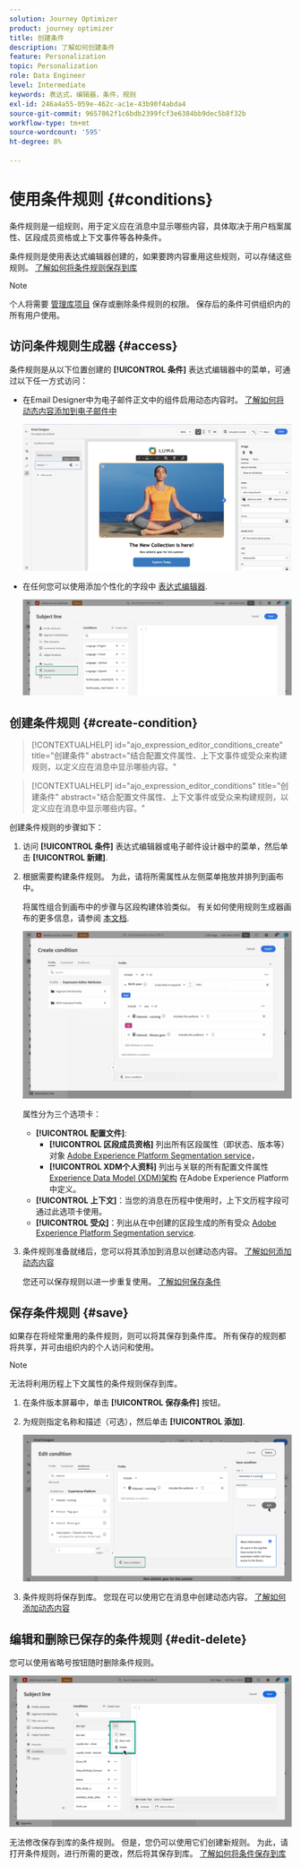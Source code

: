 ```yaml
---
solution: Journey Optimizer
product: journey optimizer
title: 创建条件
description: 了解如何创建条件
feature: Personalization
topic: Personalization
role: Data Engineer
level: Intermediate
keywords: 表达式，编辑器，条件，规则
exl-id: 246a4a55-059e-462c-ac1e-43b90f4abda4
source-git-commit: 9657862f1c6bdb2399fcf3e6384bb9dec5b8f32b
workflow-type: tm+mt
source-wordcount: '595'
ht-degree: 8%

---
```


# 使用条件规则 {#conditions}

条件规则是一组规则，用于定义应在消息中显示哪些内容，具体取决于用户档案属性、区段成员资格或上下文事件等各种条件。

条件规则是使用表达式编辑器创建的，如果要跨内容重用这些规则，可以存储这些规则。 [了解如何将条件规则保存到库](#save)

>[!NOTE]
>
>个人将需要 [管理库项目](../administration/ootb-product-profiles.md) 保存或删除条件规则的权限。 保存后的条件可供组织内的所有用户使用。

## 访问条件规则生成器 {#access}

条件规则是从以下位置创建的 **[!UICONTROL 条件]** 表达式编辑器中的菜单，可通过以下任一方式访问：

* 在Email Designer中为电子邮件正文中的组件启用动态内容时。 [了解如何将动态内容添加到电子邮件中](dynamic-content.md#emails)

   ![](assets/conditions-access-email.png)

* 在任何您可以使用添加个性化的字段中 [表达式编辑器](personalization-build-expressions.md).

   ![](assets/conditions-access-editor.png)

## 创建条件规则 {#create-condition}

>[!CONTEXTUALHELP]
>id="ajo_expression_editor_conditions_create"
>title="创建条件"
>abstract="结合配置文件属性、上下文事件或受众来构建规则，以定义应在消息中显示哪些内容。"

>[!CONTEXTUALHELP]
>id="ajo_expression_editor_conditions"
>title="创建条件"
>abstract="结合配置文件属性、上下文事件或受众来构建规则，以定义应在消息中显示哪些内容。"

创建条件规则的步骤如下：

1. 访问 **[!UICONTROL 条件]** 表达式编辑器或电子邮件设计器中的菜单，然后单击 **[!UICONTROL 新建]**.

1. 根据需要构建条件规则。 为此，请将所需属性从左侧菜单拖放并排列到画布中。

   将属性组合到画布中的步骤与区段构建体验类似。 有关如何使用规则生成器画布的更多信息，请参阅 [本文档](https://experienceleague.adobe.com/docs/experience-platform/segmentation/ui/segment-builder.html?lang=en#rule-builder-canvas).

   ![](assets/conditions-create.png)

   属性分为三个选项卡：

   * **[!UICONTROL 配置文件]**:
      * **[!UICONTROL 区段成员资格]** 列出所有区段属性（即状态、版本等） 对象 [Adobe Experience Platform Segmentation service](https://experienceleague.adobe.com/docs/experience-platform/segmentation/home.html)，
      * **[!UICONTROL XDM个人资料]** 列出与关联的所有配置文件属性 [Experience Data Model (XDM)架构](https://experienceleague.adobe.com/docs/experience-platform/xdm/home.html?lang=zh-Hans) 在Adobe Experience Platform中定义。
   * **[!UICONTROL 上下文]**：当您的消息在历程中使用时，上下文历程字段可通过此选项卡使用。
   * **[!UICONTROL 受众]**：列出从在中创建的区段生成的所有受众 [Adobe Experience Platform Segmentation service](https://experienceleague.adobe.com/docs/experience-platform/segmentation/home.html).

1. 条件规则准备就绪后，您可以将其添加到消息以创建动态内容。 [了解如何添加动态内容](dynamic-content.md)

   您还可以保存规则以进一步重复使用。 [了解如何保存条件](#save)

## 保存条件规则 {#save}

如果存在将经常重用的条件规则，则可以将其保存到条件库。 所有保存的规则都将共享，并可由组织内的个人访问和使用。

>[!NOTE]
>
>无法将利用历程上下文属性的条件规则保存到库。

1. 在条件版本屏幕中，单击 **[!UICONTROL 保存条件]** 按钮。

1. 为规则指定名称和描述（可选），然后单击 **[!UICONTROL 添加]**.

   ![](assets/conditions-name-description.png)

1. 条件规则将保存到库。 您现在可以使用它在消息中创建动态内容。 [了解如何添加动态内容](dynamic-content.md)

## 编辑和删除已保存的条件规则 {#edit-delete}

您可以使用省略号按钮随时删除条件规则。

![](assets/conditions-open.png)

无法修改保存到库的条件规则。 但是，您仍可以使用它们创建新规则。 为此，请打开条件规则，进行所需的更改，然后将其保存到库。 [了解如何将条件保存到库](#save)
